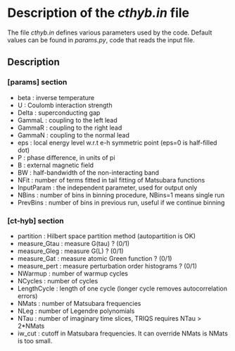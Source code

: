Description of the *cthyb.in* file
==================================

The file *cthyb.in* defines various parameters used by the code.
Default values can be found in *params.py*, code that reads the input file.  
  
## Description

### [params] section

- beta       : inverse temperature  
- U          : Coulomb interaction strength  
- Delta      : superconducting gap  
- GammaL     : coupling to the left lead  
- GammaR     : coupling to the right lead  
- GammaN     : coupling to the normal lead  
- eps        : local energy level w.r.t e-h symmetric point (eps=0 is half-filled dot)  
- P          : phase difference, in units of pi  
- B          : external magnetic field  
- BW         : half-bandwidth of the non-interacting band  
- NFit       : number of terms fitted in tail fitting of Matsubara functions  
- InputParam : the independent parameter, used for output only  
- NBins      : number of bins in binning procedure, NBins=1 means single run  
- PrevBins   : number of bins in previous run, useful if we continue binning  

### [ct-hyb] section

- partition     : Hilbert space partition method (autopartition is OK)  
- measure_Gtau  : measure G(tau) ? (0/1)  
- measure_Gleg  : measure G(L) ? (0/1)  
- measure_Gat   : measure atomic Green function ? (0/1)  
- measure_pert  : measure perturbation order histograms ? (0/1)  
- NWarmup       : number of warmup cycles  
- NCycles       : number of cycles  
- LengthCycle   : length of one cycle (longer cycle removes autocorrelation errors)  
- NMats         : number of Matsubara frequencies  
- NLeg          : number of Legendre polynomials  
- NTau          : number of imaginary time slices, TRIQS requires NTau > 2*NMats  
- iw_cut        : cutoff in Matsubara frequencies. It can override NMats is NMats is too small.  

